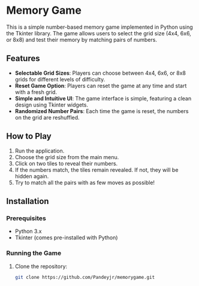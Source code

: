# Memory Game

This is a simple number-based memory game implemented in Python using the Tkinter library. The game allows users to select the grid size (4x4, 6x6, or 8x8) and test their memory by matching pairs of numbers.

## Features
- **Selectable Grid Sizes**: Players can choose between 4x4, 6x6, or 8x8 grids for different levels of difficulty.
- **Reset Game Option**: Players can reset the game at any time and start with a fresh grid.
- **Simple and Intuitive UI**: The game interface is simple, featuring a clean design using Tkinter widgets.
- **Randomized Number Pairs**: Each time the game is reset, the numbers on the grid are reshuffled.

## How to Play
1. Run the application.
2. Choose the grid size from the main menu.
3. Click on two tiles to reveal their numbers.
4. If the numbers match, the tiles remain revealed. If not, they will be hidden again.
5. Try to match all the pairs with as few moves as possible!

## Installation

### Prerequisites
- Python 3.x
- Tkinter (comes pre-installed with Python)

### Running the Game

1. Clone the repository:

   ```bash
   git clone https://github.com/Pandeyjr/memorygame.git
